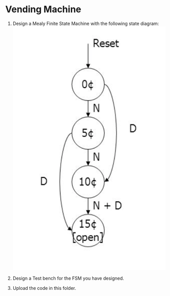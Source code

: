 # Vending Machine
1. Design a Mealy Finite State Machine with the following state diagram:
![FSM](FSM.png)

2. Design a Test bench for the FSM you have designed.
3. Upload the code in this folder.

